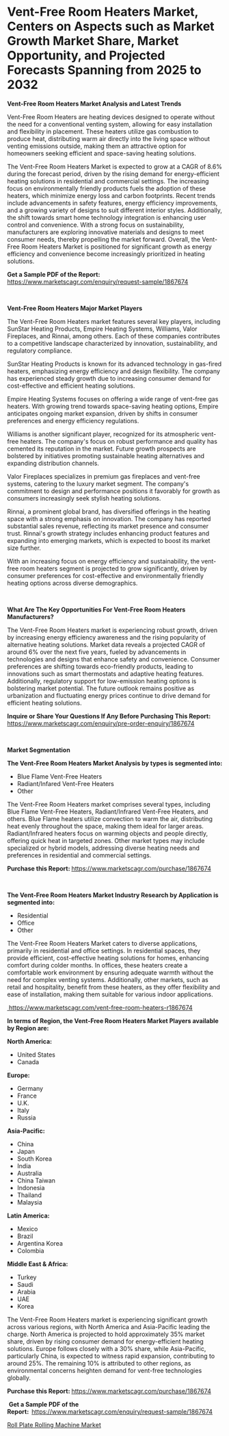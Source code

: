 <p><h1>Vent-Free Room Heaters Market, Centers on Aspects such as Market Growth Market Share, Market Opportunity, and Projected Forecasts Spanning from 2025 to 2032</h1></p><p><strong>Vent-Free Room Heaters Market Analysis and Latest Trends</strong></p>
<p><p>Vent-Free Room Heaters are heating devices designed to operate without the need for a conventional venting system, allowing for easy installation and flexibility in placement. These heaters utilize gas combustion to produce heat, distributing warm air directly into the living space without venting emissions outside, making them an attractive option for homeowners seeking efficient and space-saving heating solutions.</p><p>The Vent-Free Room Heaters Market is expected to grow at a CAGR of 8.6% during the forecast period, driven by the rising demand for energy-efficient heating solutions in residential and commercial settings. The increasing focus on environmentally friendly products fuels the adoption of these heaters, which minimize energy loss and carbon footprints. Recent trends include advancements in safety features, energy efficiency improvements, and a growing variety of designs to suit different interior styles. Additionally, the shift towards smart home technology integration is enhancing user control and convenience. With a strong focus on sustainability, manufacturers are exploring innovative materials and designs to meet consumer needs, thereby propelling the market forward. Overall, the Vent-Free Room Heaters Market is positioned for significant growth as energy efficiency and convenience become increasingly prioritized in heating solutions.</p></p>
<p><strong>Get a Sample PDF of the Report:&nbsp;</strong> <a href="https://www.marketscagr.com/enquiry/request-sample/1867674?utm_campaign=2476&utm_medium=2&utm_source=Github&utm_content=ia&utm_term=28022025&utm_id=vent-free-room-heaters">https://www.marketscagr.com/enquiry/request-sample/1867674</a></p>
<p>&nbsp;</p>
<p><strong>Vent-Free Room Heaters Major Market Players</strong></p>
<p><p>The Vent-Free Room Heaters market features several key players, including SunStar Heating Products, Empire Heating Systems, Williams, Valor Fireplaces, and Rinnai, among others. Each of these companies contributes to a competitive landscape characterized by innovation, sustainability, and regulatory compliance.</p><p>SunStar Heating Products is known for its advanced technology in gas-fired heaters, emphasizing energy efficiency and design flexibility. The company has experienced steady growth due to increasing consumer demand for cost-effective and efficient heating solutions.</p><p>Empire Heating Systems focuses on offering a wide range of vent-free gas heaters. With growing trend towards space-saving heating options, Empire anticipates ongoing market expansion, driven by shifts in consumer preferences and energy efficiency regulations.</p><p>Williams is another significant player, recognized for its atmospheric vent-free heaters. The company's focus on robust performance and quality has cemented its reputation in the market. Future growth prospects are bolstered by initiatives promoting sustainable heating alternatives and expanding distribution channels.</p><p>Valor Fireplaces specializes in premium gas fireplaces and vent-free systems, catering to the luxury market segment. The company's commitment to design and performance positions it favorably for growth as consumers increasingly seek stylish heating solutions.</p><p>Rinnai, a prominent global brand, has diversified offerings in the heating space with a strong emphasis on innovation. The company has reported substantial sales revenue, reflecting its market presence and consumer trust. Rinnai's growth strategy includes enhancing product features and expanding into emerging markets, which is expected to boost its market size further.</p><p>With an increasing focus on energy efficiency and sustainability, the vent-free room heaters segment is projected to grow significantly, driven by consumer preferences for cost-effective and environmentally friendly heating options across diverse demographics.</p></p>
<p>&nbsp;</p>
<p><strong>What Are The Key Opportunities For Vent-Free Room Heaters Manufacturers?</strong></p>
<p><p>The Vent-Free Room Heaters market is experiencing robust growth, driven by increasing energy efficiency awareness and the rising popularity of alternative heating solutions. Market data reveals a projected CAGR of around 6% over the next five years, fueled by advancements in technologies and designs that enhance safety and convenience. Consumer preferences are shifting towards eco-friendly products, leading to innovations such as smart thermostats and adaptive heating features. Additionally, regulatory support for low-emission heating options is bolstering market potential. The future outlook remains positive as urbanization and fluctuating energy prices continue to drive demand for efficient heating solutions.</p></p>
<p><strong>Inquire or Share Your Questions If Any Before Purchasing This Report:</strong> <a href="https://www.marketscagr.com/enquiry/pre-order-enquiry/1867674?utm_campaign=2476&utm_medium=2&utm_source=Github&utm_content=ia&utm_term=28022025&utm_id=vent-free-room-heaters">https://www.marketscagr.com/enquiry/pre-order-enquiry/1867674</a></p>
<p>&nbsp;</p>
<p><strong>Market Segmentation</strong></p>
<p><strong>The Vent-Free Room Heaters Market Analysis by types is segmented into:</strong></p>
<p><ul><li>Blue Flame Vent-Free Heaters</li><li>Radiant/Infared Vent-Free Heaters</li><li>Other</li></ul></p>
<p><p>The Vent-Free Room Heaters market comprises several types, including Blue Flame Vent-Free Heaters, Radiant/Infrared Vent-Free Heaters, and others. Blue Flame heaters utilize convection to warm the air, distributing heat evenly throughout the space, making them ideal for larger areas. Radiant/Infrared heaters focus on warming objects and people directly, offering quick heat in targeted zones. Other market types may include specialized or hybrid models, addressing diverse heating needs and preferences in residential and commercial settings.</p></p>
<p><strong>Purchase this Report:&nbsp;</strong><a href="https://www.marketscagr.com/purchase/1867674?utm_campaign=2476&utm_medium=2&utm_source=Github&utm_content=ia&utm_term=28022025&utm_id=vent-free-room-heaters">https://www.marketscagr.com/purchase/1867674</a></p>
<p>&nbsp;</p>
<p><strong>The Vent-Free Room Heaters Market Industry Research by Application is segmented into:</strong></p>
<p><ul><li>Residential</li><li>Office</li><li>Other</li></ul></p>
<p><p>The Vent-Free Room Heaters Market caters to diverse applications, primarily in residential and office settings. In residential spaces, they provide efficient, cost-effective heating solutions for homes, enhancing comfort during colder months. In offices, these heaters create a comfortable work environment by ensuring adequate warmth without the need for complex venting systems. Additionally, other markets, such as retail and hospitality, benefit from these heaters, as they offer flexibility and ease of installation, making them suitable for various indoor applications.</p></p>
<p><a href="https://www.marketscagr.com/vent-free-room-heaters-r1867674?utm_campaign=2476&utm_medium=2&utm_source=Github&utm_content=ia&utm_term=28022025&utm_id=vent-free-room-heaters">&nbsp;https://www.marketscagr.com/vent-free-room-heaters-r1867674</a></p>
<p><strong>In terms of Region, the Vent-Free Room Heaters Market Players available by Region are:</strong></p>
<p>
    <p> <strong> North America: </strong>
        <ul>
            <li>United States</li>
            <li>Canada</li>
        </ul>
        </p> 
    <p> <strong> Europe: </strong>
        <ul>
            <li>Germany</li>
            <li>France</li>
            <li>U.K.</li>
            <li>Italy</li>
            <li>Russia</li>
        </ul>
        </p> 
    <p> <strong> Asia-Pacific: </strong>
        <ul>
            <li>China</li>
            <li>Japan</li>
            <li>South Korea</li>
            <li>India</li>
            <li>Australia</li>
            <li>China Taiwan</li>
            <li>Indonesia</li>
            <li>Thailand</li>
            <li>Malaysia</li>
        </ul>
        </p> 
    <p> <strong> Latin America: </strong>
        <ul>
            <li>Mexico</li>
            <li>Brazil</li>
            <li>Argentina Korea</li>
            <li>Colombia</li>
        </ul>
        </p> 
    <p> <strong> Middle East & Africa: </strong>
        <ul>
            <li>Turkey</li>
            <li>Saudi</li>
            <li>Arabia</li>
            <li>UAE</li>
            <li>Korea</li>
        </ul>
    </p>
    </p>
<p><p>The Vent-Free Room Heaters market is experiencing significant growth across various regions, with North America and Asia-Pacific leading the charge. North America is projected to hold approximately 35% market share, driven by rising consumer demand for energy-efficient heating solutions. Europe follows closely with a 30% share, while Asia-Pacific, particularly China, is expected to witness rapid expansion, contributing to around 25%. The remaining 10% is attributed to other regions, as environmental concerns heighten demand for vent-free technologies globally.</p></p>
<p><strong>Purchase this Report: </strong><a href="https://www.marketscagr.com/purchase/1867674?utm_campaign=2476&utm_medium=2&utm_source=Github&utm_content=ia&utm_term=28022025&utm_id=vent-free-room-heaters">https://www.marketscagr.com/purchase/1867674</a></p>
<p>&nbsp;<strong>Get a Sample PDF of the Report:&nbsp;&nbsp;</strong><a href="https://www.marketscagr.com/enquiry/request-sample/1867674?utm_campaign=2476&utm_medium=2&utm_source=Github&utm_content=ia&utm_term=28022025&utm_id=vent-free-room-heaters">https://www.marketscagr.com/enquiry/request-sample/1867674</a></p>
<p><strong></strong></p>
<p><p><a href="https://github.com/guinoopandam/Market-Research-Report-List-1/blob/main/roll-plate-rolling-machine-market.md?utm_campaign=2476&utm_medium=2&utm_source=Github&utm_content=ia&utm_term=28022025&utm_id=vent-free-room-heaters">Roll Plate Rolling Machine Market</a></p></p>